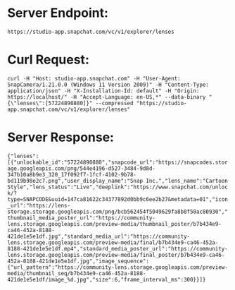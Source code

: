 # Server Endpoint: 
    https://studio-app.snapchat.com/vc/v1/explorer/lenses

# Curl Request: 
```curl -H "Host: studio-app.snapchat.com" -H "User-Agent: SnapCamera/1.21.0.0 (Windows 11 Version 2009)" -H "Content-Type: application/json" -H "X-Installation-Id: default" -H "Origin: https://localhost/" -H "Accept-Language: en-US,*" --data-binary "{\"lenses\":[57224890880]}" --compressed "https://studio-app.snapchat.com/vc/v1/explorer/lenses"```

# Server Response:
```{"lenses":[{"unlockable_id":"57224890880","snapcode_url":"https://snapcodes.storage.googleapis.com/png/544e4196-d527-3484-9d8d-347b10a8b9e3_320_17f092f7-1fcf-4102-9b78-bd119b98e2c7.png","user_display_name":"Snap Inc.","lens_name":"Cartoon Style","lens_status":"Live","deeplink":"https://www.snapchat.com/unlock/?type=SNAPCODE&uuid=147ca81622c34377892d0bb9c6ee2b27&metadata=01","icon_url":"https://lens-storage.storage.googleapis.com/png/bcb562454f5049629fa8b8f50ac80930","thumbnail_media_poster_url":"https://community-lens.storage.googleapis.com/preview-media/thumbnail_poster/b7b434e9-ca46-452a-8188-421de1e5e1df.jpg","standard_media_url":"https://community-lens.storage.googleapis.com/preview-media/final/b7b434e9-ca46-452a-8188-421de1e5e1df.mp4","standard_media_poster_url":"https://community-lens.storage.googleapis.com/preview-media/final_poster/b7b434e9-ca46-452a-8188-421de1e5e1df.jpg","image_sequence":{"url_pattern":"https://community-lens.storage.googleapis.com/preview-media/thumbnail_seq/b7b434e9-ca46-452a-8188-421de1e5e1df/image_%d.jpg","size":6,"frame_interval_ms":300}}]}```